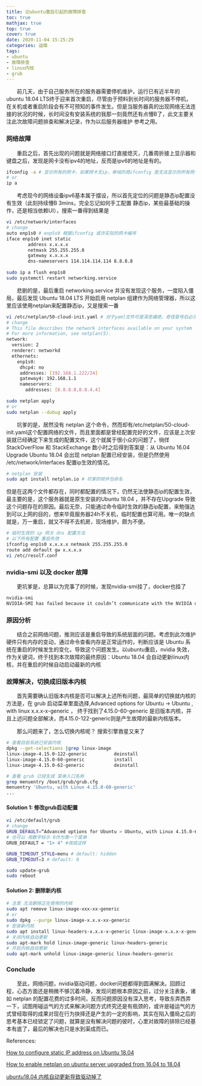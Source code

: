 ```yaml
---
title: 记ubuntu重启引起的故障排查
toc: true
mathjax: true
top: true
cover: true
date: 2020-11-04 15:25:29
categories: 运维
tags:
- ubuntu
- 故障排查
- linux内核
- grub
---
```


　　前几天，由于自己服务所在的服务器需要停机维护，运行已有近半年的ubuntu 18.04 LTS终于迎来首次重启，尽管由于预料到长时间的服务器不停机，在关机或者重启阶段会有不可预知的事件发生。但是当服务器真的出现网络无法连接的状况的时候，长时间没有安装系统的我那一刻竟然还有点懵B了，此文主要关注此次故障问题排查和解决记录，作为以后服务器维护 参考之用。

### 网络故障

　　重启之后，首先出现的问题就是网络接口灯直接熄灭，几番周折接上显示器和键盘之后，发现是网卡没有ipv4的地址，反而是ipv6的地址是有的。

```bash
ifconfig -a # 显示所有的网卡，如果网卡无ip，单纯的用ifconfig 是无法显示的所有网卡设备的
# or
ip a
```



　　考虑现今的网络设备ipv6基本属于摆设，所以首先定位的问题是静态ip配置没有生效（此刻持续懵B 3mins，完全忘记如何手工配置 静态ip，某些最基础的操作，还是相当依赖UI），搜索一番得到结果是

```bash
vi /etc/network/interfaces
# change
auto enp1s0 # enp5s0 根据ifconfig 或许实际的网卡编号
iface enp1s0 inet static
		address x.x.x.x
		netmask 255.255.255.0
		gateway x.x.x.x
		dns-nameservers 114.114.114.114 8.8.8.8
		
sudo ip a flush enp1s0
sudo systemctl restart networking.service
```

　　悲剧的是，最后重启 networking.service 并没有发现这个服务，一度陷入僵局，最后发现 Ubuntu 18.04 LTS 开始启用 netplan 组建作为网络管理器，所以这里应该使用netplan来配置静态ip，又是搜索一番

```bash
vi /etc/netplan/50-cloud-init.yaml # 对于yaml文件可是深恶痛绝，奇怪冒号后必须接空格 和 不允许 缩进\t的设定
# change
# This file describes the network interfaces available on your system
# For more information, see netplan(5).
network:
  version: 2
  renderer: networkd
  ethernets:
    enp1s0:
     dhcp4: no
     addresses: [192.168.1.222/24]
     gateway4: 192.168.1.1
     nameservers:
       addresses: [8.8.8.8,8.8.4.4]
       
sudo netplan apply
# or
sudo netplan --dubug apply
```

　　坑爹的是，居然没有 netplan 这个命令，然而却有/etc/netplan/50-cloud-init.yaml这个配置网络的文件，而且里面都是曾经配置完好的文件，应该是上次安装就已经确定下来生成的配置文件，这个就属于很小众的问题了，徜徉 StackOverFlow 和 StackExchange 数小时之后得到答案是：从 Ubuntu 16.04  Upgrade Ubuntu 18.04 会出现 netplan 配置已经安装，但是仍然使用 /etc/network/interfaces 配置ip生效的情况。

```bash
# netplan 安装 
sudo apt install netplan.io # 坑爹的软件包命名
```



但是在这两个文件都存在，同时都配置的情况下，仍然无法使静态ip的配置生效，最主要的是，这个服务器就是原生安装的Ubuntu 18.04 ，并不存在Upgrade 导致这个问题存在的原因。最后无奈，只能通过命令临时生效的静态ip配置，来勉强达到可以上网的目的，想来毕竟服务器24h不关机，临时配置也算可用。唯一的缺点就是，万一重启，就又不得不去机房，现场维护，颇为不便。

```bash
# 临时生效的 ip 网关 dns 配置方法
# 以下所有配置 重启失效
ifconfig enp1s0 x.x.x.x netmask 255.255.255.0
route add default gw x.x.x.x
vi /etc/resolf.conf

```



### nvidia-smi 以及 docker 故障

　　更坑爹是，总算以为完事了的时候，发现nvidia-smi挂了，docker也挂了

```bash
nvidia-smi
NVIDIA-SMI has failed because it couldn’t communicate with the NVIDIA driver. Make sure that the latest NVIDIA driver is installed and running.
```

### 原因分析　　

　　结合之前网络问题，推测应该是重启导致的系统层面的问题。考虑到此次维护硬件只有内存的变动，通过命令查看内存是正常运作的，判断应该是 Ubuntu 系统在重启的时候发生的变化，导致这个问题发生。以ubuntu重启，nvidia 失效，作为关键词，终于找到本次故障的最终原因：Ubuntu 18.04 会自动更新linux内核，并在重启的时候自动启动最新的内核



### 故障解决，切换成旧版本内核

　　首先需要确认旧版本内核是否可以解决上述所有问题，最简单的切换就内核的方法是，在 grub 启动菜单里面选择,Advanced options for Ubuntu -> Ubuntu , with linux x.x.x-x-generic ， 终于找到了4.15.0-60-generic 是旧版本内核，并且上述问题全部解决，而4.15.0-122-generic则是产生故障的最新内核版本。

　　那么问题来了，怎么切换内核呢？ 搜索引擎救星又来了

```bash
# 查看目前系统已安装内核
dpkg --get-selections |grep linux-image
linux-image-4.15.0-122-generic			deinstall
linux-image-4.15.0-60-generic			install
linux-image-4.15.0-62-generic			deinstall

# 查看 grub 已经生成 菜单入口名称
grep menuentry /boot/grub/grub.cfg
menuentry 'Ubuntu, with Linux 4.15.0-60-generic' 
...
```

#### Solution 1: 修改grub启动配置

```bash
vi /etc/default/grub
# change
GRUB_DEFAULT=“Advanced options for Ubuntu > Ubuntu, with Linux 4.15.0-60-generic”
# 也可以 用数字标示 0作为第一个菜单
GRUB_DEFAULT = "1> 4" #改成这样

GRUB_TIMEOUT_STYLE=menu # default: hidden
GRUB_TIMEOUT=3 # default: 0

sudo update-grub
sudo reboot
```

#### Solution 2: 删除新内核

```bash
# 注意 无法删除正在使用的内核
sudo apt remove linux-image-xxx-xx-generic
# or
sudo dpkg --purge linux-image-x.x.x-xx-generic
# 安装新内核
sudo apt install linux-headers-x.x.x-x-generic linux-image-x.x.x-x-generic
# 关闭内核自动更新
sudo apt-mark hold linux-image-generic linux-headers-generic
# 开启内核自动更新
sudo apt-mark unhold linux-image-generic linux-headers-generic
```

### Conclude

　　至此，网络问题，nvidia驱动问题，docker问题都得到圆满解决。回顾过程，心态方面还是稍微不够沉着冷静，发现问题根本原因之前，过分关注表象，诸如 netplan 的配置花费的过多时间，反而问题原因没有深入思考，导致东弄西弄一下，试图用碰运气的方式来解决问题方式终究还是有瓶颈的，或许是碰运气的方式曾经取得的成果对现在行为抉择还是产生的一定的影响，其实在陷入僵局之后的思考基本已经锁定了问题，就算是没有解决问题的彼时，心里对故障的排除已经基本有底了，最后的解决也只是水到渠成而已。



References:

[How to configure static IP address on Ubuntu 18.04 ](https://linuxconfig.org/how-to-configure-static-ip-address-on-ubuntu-18-04-bionic-beaver-linux)

[How to enable netplan on ubuntu server upgraded from 16.04 to 18.04](https://askubuntu.com/questions/1034711/how-to-enable-netplan-on-ubuntu-server-upgraded-from-16-04-to-18-04)

[ubuntu18.04 内核自动更新导致驱动掉了](https://blog.csdn.net/qq_43222384/article/details/90314297)